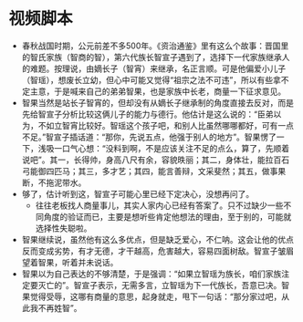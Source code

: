 # 视频脚本
- 春秋战国时期，公元前差不多500年。《资治通鉴》里有这么个故事：晋国里的智氏家族（智商的智），第六代族长智宣子遇到了，选择下一代家族继承人的难题。按理说，由嫡长子（智宵）来继承，名正言顺。可是他偏爱小儿子（智瑶），想废长立幼，但心中可能又觉得“祖宗之法不可违”，所以有些拿不定主意，于是喊来自己的弟弟智果，也是家族中长老，商量一下征求意见。
- 智果当然是站长子智宵的，但却没有从嫡长子继承制的角度直接去反对，而是先给智宣子分析比较这俩儿子的能力与德行。他估计是这么说的：“臣弟以为，不如立智宵比较好。智瑶这个孩子吧，和别人比虽然哪哪都好，可有一点不足。”智宣子插话道：“那你，先说五点，他强于别人的地方”。智果愣了一下，浅吸一口气心想：“没料到啊，不是应该关注不足的点么，算了，先顺着说吧”。其一，长得帅，身高八尺有余，容貌昳丽；其二，身体壮，能拉百石弓能御四匹马；其三，多才艺；其四，能言善辩，文采斐然；其五，做事果断，不拖泥带水。
- 够了，估计听到这，智宣子可能心里已经下定决心，没想再问了。
	- 往往老板找人商量事儿，其实人家内心已经有答案了。只不过缺少一些不同角度的验证而已，主要是想听些肯定他想法的理由，至于别的，可能就选择性失聪啦。
- 智果继续说，虽然他有这么多优点，但是缺乏爱心，不仁呐。这会让他的优点反而变成劣势，有才无德，才干越高，危害越大，容易四面树敌。智宣子皱眉望着智果，听着并未说话。
- 智果以为自己表达的不够清楚，于是强调：“如果立智瑶为族长，咱们家族注定要灭亡的”。智宣子表示，无需多言，立智瑶为下一代族长，吾意已决。智果觉得受辱，这哪有商量的意思，起身就走，甩下一句话：“那分家过吧，从此我不再姓智”。